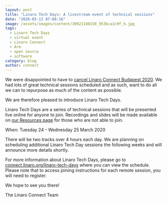 ```yaml
---
layout: post
title: "Linaro Tech Days: A livestream event of technical sessions"
date: "2020-03-13 07:08:16"
image: /assets/images/content/30921188158_953bca1c9f_k.jpg
tags:
  - Linaro Tech Days
  - virtual event
  - Linaro Connect
  - Arm
  - open source
  - software
category: blog
author: connect
---
```


We were disappointed to have to [cancel Linaro Connect Budapest 2020](/blog/linaro-connect-budapest-2020-cancelled/). We had lots of great technical sessions scheduled and as such, want to do all we can to repurpose as much of the content as possible.

We are therefore pleased to introduce Linaro Tech Days.

Linaro Tech Days are a series of technical sessions that will be presented live online for anyone to join. Recordings and slides will be made available on [our Resources page](https://connect.linaro.org/resources/) for those who are not able to join.

When: Tuesday 24 - Wednesday 25 March 2020

There will be two tracks over 4 hours each day. We are planning on scheduling additional Linaro Tech Day sessions the following weeks and will announce more details shortly.

For more information about Linaro Tech Days, please go to [connect.linaro.org/linaro-tech-days](https://connect.linaro.org/linaro-tech-days/) where you can view the schedule. Please note that to access joining instructions for each remote session, you will need to register.

We hope to see you there!

The Linaro Connect Team
